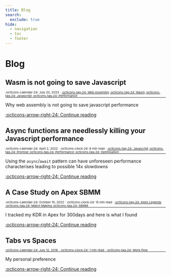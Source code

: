 ```yaml
---
title: Blog
search:
  exclude: true
hide:
  - navigation
  - toc
  - footer
---
```


<style>
	aside {
    display: block;
    margin: -5px 0px -15px 0px;
    font-size: .6rem;
  }
</style>

# Blog

## Wasm is not going to save Javascript

<aside markdown>
:octicons-calendar-24: July 20, 2023 ·
<a href="/tags/#web-assembly">:octicons-tag-24: Web Assembly</a>
<a href="/tags/#wasm">:octicons-tag-24: Wasm</a>
<a href="/tags/#javascript">:octicons-tag-24: Javascript</a>
<a href="/tags/#performance">:octicons-tag-24: Performance</a>
</aside>

---

Why web assembly is not going to save javascript performance

  [:octicons-arrow-right-24: Continue reading](wasm-is-not-going-to-save-javascript-jul23.md)

## Async functions are needlessly killing your Javascript performance

<aside markdown>
:octicons-calendar-24: April 2, 2022 ·
:octicons-clock-24: 8 min read ·
<a href="/tags/#Javascript">:octicons-tag-24: Javascript</a>
<a href="/tags/#Promise">:octicons-tag-24: Promise</a>
<a href="/tags/#Performance">:octicons-tag-24: Performance</a>
<a href="/tags/#Optimisation">:octicons-tag-24: Optimisation</a>
</aside>

---

Using the `async`/`await` pattern can have unforeseen performance characterises leading to possible 14x slowdowns

  [:octicons-arrow-right-24: Continue reading](async-js-performance-apr23.md)

## A Case Study on Apex SBMM

<aside markdown>
:octicons-calendar-24: October 10, 2022 ·
:octicons-clock-24: 15 min read ·
<a href="/tags/#apex-legends">:octicons-tag-24: Apex Legends</a>
<a href="/tags/#match-making">:octicons-tag-24: Match Making</a>
<a href="/tags/#sbmm">:octicons-tag-24: SBMM</a>
</aside>

---

I tracked my KDR in Apex for 300days and here is what I found

  [:octicons-arrow-right-24: Continue reading](apex-ssbm-nov22.md)

<!-- ## Weighted Random

<aside markdown>
:octicons-calendar-24: September 9, 2018 ·
:octicons-clock-24: 4 min read ·
<a href="/tags/#ipt">:octicons-tag-24: IPT</a>
</aside>

---

The process of randomly selecing a value, where some values are more likely than others

  [:octicons-arrow-right-24: Continue reading](11.md) -->


## Tabs vs Spaces

<aside markdown>
:octicons-calendar-24: July 12, 2018 ·
:octicons-clock-24: 1 min read ·
<a href="/tags/#work-flow">:octicons-tag-24: Work-flow</a>
</aside>

---

My personal preference

  [:octicons-arrow-right-24: Continue reading](10.md)

<!-- ## Buddy Memory Allocation

<aside markdown>
:octicons-calendar-24: April 5, 2018 ·
:octicons-clock-24: 10 min read ·
<a href="/tags/#data-structure">:octicons-tag-24: Data-Structure</a>
</aside>

---

A common memory allocation algorithm

  [:octicons-arrow-right-24: Continue reading](7.md) -->


<!-- ## Case Study: Guess Who

<aside markdown>
:octicons-calendar-24: March 3, 2018 ·
:octicons-clock-24: 6 min read ·
<a href="/tags/#case-study">:octicons-tag-24: Case-Study</a>
</aside>

---

How do online 'Guess Who' apps really work

  [:octicons-arrow-right-24: Continue reading](7.md) -->


<!-- ## Case Study: Object Oriented Database (Static Schema)

<aside markdown>
:octicons-calendar-24: Feburary 19, 2018 ·
:octicons-clock-24: 2 min read ·
<a href="/tags/#ipt">:octicons-tag-24: IPT</a> ·
<a href="/tags/#data-structure">:octicons-tag-24: Data-Structure</a>
</aside>

---

How classic object-oriented databases encode their data

  [:octicons-arrow-right-24: Continue reading](6.md) -->


<!-- ## Case Study: Appendix: Key vs Value Hashing

<aside markdown>
:octicons-calendar-24: Feburary 19, 2018 ·
:octicons-clock-24: 2 min read ·
<a href="/tags/#ipt">:octicons-tag-24: IPT</a>
</aside>

---

Squishing your hash functions for smaller ranges with acceptable results

  [:octicons-arrow-right-24: Continue reading](5.md) -->


<!-- ## Key vs Value Hashing

<aside markdown>
:octicons-calendar-24: Feburary 16, 2018 ·
:octicons-clock-24: 2 min read ·
<a href="/tags/#ipt">:octicons-tag-24: IPT</a>
</aside>

---

Similar techniques for different goals

  [:octicons-arrow-right-24: Continue reading](4.md) -->


<!-- ## Relational Table DBMS

<aside markdown>
:octicons-calendar-24: Feburary 16, 2018 ·
:octicons-clock-24: 2 min read
</aside>

---

How table DBMSs actually store their data

  [:octicons-arrow-right-24: Continue reading](3.md) -->
